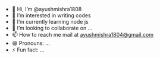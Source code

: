 - 👋 Hi, I’m @ayushmishra1808
- 👀 I’m interested in writing codes
- 🌱 I’m currently learning node js
- 💞️ I’m looking to collaborate on ...
- 📫 How to reach me mail at ayushmishra1804@gmail.com
- 😄 Pronouns: ...
- ⚡ Fun fact: ...

<!---
ayushmishra1808/ayushmishra1808 is a ✨ special ✨ repository because its `README.md` (this file) appears on your GitHub profile.
You can click the Preview link to take a look at your changes.
--->
